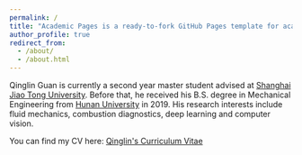 ```yaml
---
permalink: /
title: "Academic Pages is a ready-to-fork GitHub Pages template for academic personal websites"
author_profile: true
redirect_from: 
  - /about/
  - /about.html
---
```

Qinglin Guan is currently a second year master student advised at [Shanghai Jiao Tong University](https://en.sjtu.edu.cn/). Before that, he received his B.S. degree in Mechanical Engineering from [Hunan University](http://www-en.hnu.edu.cn/) in 2019. His research interests include fluid mechanics, combustion diagnostics, deep learning and computer vision.

You can find my CV here: [Qinglin's Curriculum Vitae](../assets/CV_Qinglin_Guan.pdf)
